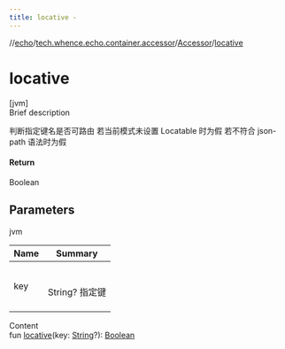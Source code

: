 ```yaml
---
title: locative -
---
```

//[echo](../../index.md)/[tech.whence.echo.container.accessor](../index.md)/[Accessor](index.md)/[locative](locative.md)



# locative  
[jvm]  
Brief description  


判断指定键名是否可路由 若当前模式未设置 Locatable 时为假 若不符合 json-path 语法时为假



#### Return  


Boolean



## Parameters  
  
jvm  
  
|  Name|  Summary| 
|---|---|
| key| <br><br>String? 指定键<br><br>
  
  
Content  
fun [locative](locative.md)(key: [String](https://kotlinlang.org/api/latest/jvm/stdlib/kotlin/-string/index.html)?): [Boolean](https://kotlinlang.org/api/latest/jvm/stdlib/kotlin/-boolean/index.html)  



